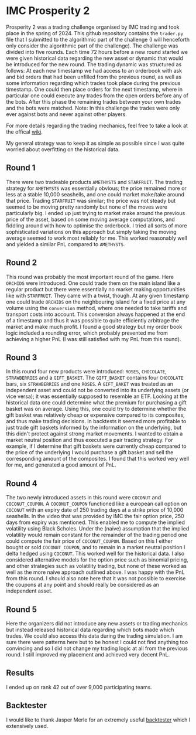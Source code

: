 # IMC Prosperity 2

Prosperity 2 was a trading challenge organised by IMC trading and took place in the spring of 2024.
This github repository contains the `trader.py` file that I submitted to the algorithmic part of the challenge (I will henceforth only consider the algorithmic part of the challenge).
The challenge was divided into five rounds. Each time 72 hours before a new round started we were given historical data regarding the new asset
or dynamic that would be introduced for the new round. The trading dynamic was structured as follows: At each new timestamp we had access to an
orderbook with ask and bid orders that had been unfilled from the previous round, as well as some information regarding which trades took place
during the previous timestamp. One could then place orders for the next timestamp, where in particular one could execute any trades from the open
orders before any of the bots. After this phase the remaining trades between your own trades and the bots were matched. Note: In this challenge
the trades were only ever against bots and never against other players.   

For more details regarding the trading mechanics, feel free to take a look at the offical [wiki](https://imc-prosperity.notion.site/Prosperity-2-Wiki-fe650c0292ae4cdb94714a3f5aa74c85).


My general strategy was to keep it as simple as possible since I was quite worried about overfitting on the historical data.

## Round 1
There were two tradeable products `AMETHYSTS` and `STARFRUIT`. The trading strategy for `AMETHYSTS` was essentially obvious; the price remained
more or less at a stable 10,000 seashells, and one could market make/take around that price. Trading `STARFRUIT` was similar; the price was not steady
but seemed to be moving pretty randomly but none of the moves were particularly big. I ended up just trying to  market make around the previous
price of the asset, based on some moving average computations, and fiddling around with how to optimise the orderbook. I tried all sorts of
more sophisticated variations on this approach but simply taking the moving average seemed to work most reliably for me.  This worked reasonably well
and yielded a similar PnL compared to `AMETHYSTS`.



## Round 2
This round was probably the most important round of the game. Here `ORCHIDS` were introduced. One could trade them on the main island like a regular
product but there were essentially no market making opportunities like with `STARFRUIT`. They came with a twist, though. At any given timestamp
one could trade `ORCHIDS` on the neighbouring island for a fixed price at any volume using the `conversion` method, where one needed to take
tariffs and transport costs into account. This conversion always happened at the end of a timestamp and thus it was possible to quite efficiently
arbitrage the market and make much profit. I found a good strategy but my order book logic included a rounding error, which probably prevented
me from achieving a higher PnL (I was still satisfied with my PnL from this round).

## Round 3  
In this round four new products were introduced: `ROSES`, `CHOCOLATE`, `STRAWBERRIES` and a `GIFT_BASKET`. The `GIFT_BASKET` contains four `CHOCOLATE` bars, 
six `STRAWBERRIES` and one `ROSES`. A `GIFT_BAKET` was treated as an independent asset and could not be converted into its underlying assets (or vice versa); 
it was essentially supposed to resemble an ETF. Looking at the historical data one could determine what the premium for purchasing a gift basket was on average. 
Using this, one could try to determine whether the gift basket was relatively cheap or expensive compared to its composites, and thus make trading decisions. 
In backtests it seemed more profitable to just trade gift baskets informed by the information on the underlying, but this didn't protect against strong 
market movements. I wanted to obtain a market neutral position and thus executed a pair trading strategy. For example, if I determine that gift baskets were 
currently cheap compared to the price of the underlying I would purchase a gift basket and sell the corresponding amount of the composites. I found that this worked 
very well for me, and generated a good amount of PnL. 

## Round 4  
The two newly introduced assets in this round were `COCONUT` and `COCONUT_COUPON`. A `COCONUT_COUPON` functioned like a european call option on `COCONUT` with 
an expiry date of 250 trading days at a strike price of 10,000 seashells. In the video that was provided by IMC the fair option price, 250 days from expiry was 
mentioned. This enabled me to compute the implied volatility using Black Scholes. Under the (naive) assumption that the implied volatility would remain constant 
for the remainder of the trading period one could compute the fair price of `COCONUT_COUPON`. Based on this I either bought or sold `COCONUT_COUPON`, and to 
remain in a market neutral position I delta hedged using `COCONUT`. This worked well for the historical data. I also considered alternative models for the option 
price such as binomial pricing, and other strategies such as volatility trading, but none of these worked as well as the more naive approach outlined above. 
I was happy with the PnL from this round.
I should also note here that it was not possible to exercise the coupons at any point 
and should really be considered as an independent asset.    

## Round 5  
Here the organizers did not introduce any new assets or trading mechanics but instead released historical data regarding which bots made which trades. We could 
also access this data during the trading simulation. I am sure there were patterns here but to be honest I could not find anything too convincing and so I did 
not change my trading logic at all from the previous round. I still improved my placement and achieved very decent PnL.  

## Results  
I ended up on rank 42 out of over 9,000 participating teams.

## Backtester  
I would like to thank Jasper Merle for an extremely useful [backtester](https://github.com/jmerle/imc-prosperity-2-backtester) which I extensively used.
  


